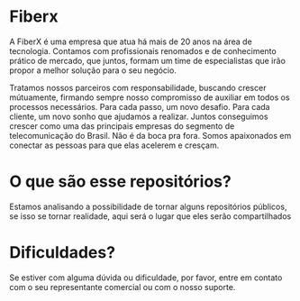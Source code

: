 # Fiberx

A FiberX é uma empresa que atua há mais de 20 anos na área de tecnologia. Contamos com profissionais renomados e de conhecimento prático de mercado, que juntos, formam um time de especialistas que irão propor a melhor solução para o seu negócio.

Tratamos nossos parceiros com responsabilidade, buscando crescer mútuamente, firmando sempre nosso compromisso de auxiliar em todos os processos necessários. Para cada passo, um novo desafio. Para cada cliente, um novo sonho que ajudamos a realizar. Juntos conseguimos crescer como uma das principais empresas do segmento de telecomunicação do Brasil. Não é da boca pra fora. Somos apaixonados em conectar as pessoas para que elas acelerem e cresçam. 

# O que são esse repositórios?

Estamos analisando a possibilidade de tornar alguns repositórios públicos, se isso se tornar realidade, aqui será o lugar que eles serão compartilhados 

# Dificuldades?

Se estiver com alguma dúvida ou dificuldade, por favor, entre em contato com o seu representante comercial ou com o nosso suporte.
